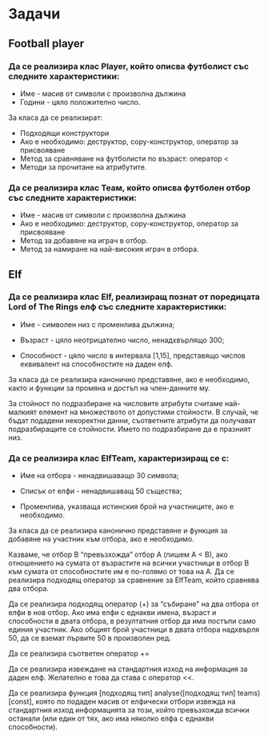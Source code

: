 # Задачи

## Football player
### Да се реализира клас Player, който описва футболист със следните характеристики:

* Име - масив от символи с произволна дължина
* Години - цяло положително число.

За класа да се реализират:

* Подходящи конструктори
* Ако е необходимо: деструктор, copy-конструктор, оператор за присвояване
* Метод за сравняване на футболисти по възраст: оператор <
* Методи за прочитане на атрибутите.

### Да се реализира клас Теам, който описва футболен отбор със следните характеристики:

* Име - масив от символи с произволна дължина
* Ако е необходимо: деструктор, copy-конструктор, оператор за присвояване
* Метод за добавяне на играч в отбор.
* Метод за намиране на най-високия играч в отбора.

## Elf
### Да се реализира клас Elf, реализиращ познат от поредицата Lord of The Rings елф със следните характеристики:

* Име - символен низ с променлива дължина;

* Възраст - цяло неотрицателно число, ненадхвърлящо 300;

* Способност - цяло число в интервала [1,15], представящо числов еквивалент на способностите на даден елф.

 
За класа да се реализира канонично представяне, ако е необходимо, както  и функции за промяна и достъп на член-данните му.

За стойност по подразбиране на числовите атрибути считаме най-малкият елемент на множеството от допустими стойности. В случай, че бъдат подадени некоректни данни, съответните атрибути да получават подразбиращите се стойности. Името по подразбиране да е празният низ.

 

### Да се реализира клас ElfTeam, характеризиращ се с:

* Име на отбора - ненадвишаващо 30 символа;

* Списък от елфи - ненадвишаващ 50 същества;

* Променлива, указваща истинския брой на участниците, ако е необходимо.

За класа да се реализира канонично представяне и функция за добавяне на участник към отбора, ако е необходимо.

Казваме, че отбор B “превъзхожда” отбор A (пишем A < B), ако отношението на сумата от възрастите на всички участници в отбор B към сумата от способностите им e по-голямо от това на A. Да се реализира подходящ оператор за сравнение за ElfTeam, който сравнява два отбора.

Да се реализира подходящ оператор (+) за “събиране” на два отбора от елфи в нов отбор. Ако има елфи с еднакви имена, възраст и способности в двата отбора, в резултатния отбор да има постъпи само единия участник. Ако общият брой участници в двата отбора надхвърля 50, да се вземат първите 50 в произволен ред.

Да се реализира съответен оператор +=

Да се реализира извеждане на стандартния изход на информация за даден елф. Желателно е това да става с оператор <<. 

Да се реализира функция [подходящ тип] analyse([подходящ тип] teams)[const], която по подаден масив от елфически отбори извежда на стандартния изход информацията за този, който превъзхожда всички останали (или един от тях, ако има няколко елфа с еднакви способности).


